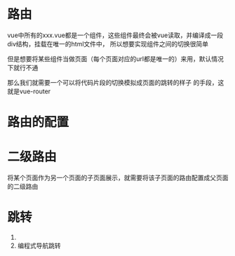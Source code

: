 # 路由
vue中所有的xxx.vue都是一个组件，这些组件最终会被vue读取，并编译成一段div结构，挂载在唯一的html文件中，
所以想要实现组件之间的切换很简单

但是想要将某些组件当做页面（每个页面对应的url都是唯一的）来用，默认情况下就行不通

那么我们就需要一个可以将代码片段的切换模拟成页面的跳转的样子 的手段，这就是vue-router

# 路由的配置

# 二级路由
将某个页面作为另一个页面的子页面展示，就需要将该子页面的路由配置成父页面的二级路由

# 跳转
1. <router-link>
2. 编程式导航跳转